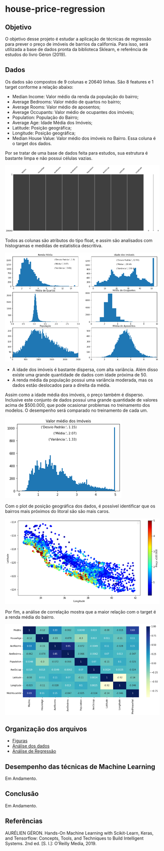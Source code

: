 # house-price-regression

## Objetivo

O objetivo desse projeto é estudar a aplicação de técnicas de regressão para prever o preço de imóveis de barrios da california. Para isso, será utilizada a base de dados pronta da biblioteca Sklearn, e referência de estudos do livro Géron (2019).


## Dados

Os dados são compostos de 9 colunas e 20640 linhas. São 8 features e 1 target conforme a relação abaixo: 

- Median Income: Valor médio da renda da população do bairro; 
- Average Bedrooms: Valor médio de quartos no bairro;
- Average Rooms: Valor médio de aposentos;
- Average Occupants: Valor médio de ocupantes dos imóveis; 
- Population: População do Bairro; 
- Average Age: Idade Média dos Imóveis; 
- Latitude: Posição geográfica;
- Longitude: Posição geográfica;
- Median House Value: Valor médio dos imóveis no Bairro. Essa coluna é o target dos dados. 

Por se tratar de uma base de dados feita para estudos, sua estrutura é bastante limpa e não possui células vazias. 

![](figuras/empty_matrix.png)

Todos as colunas são atributos do tipo float, e assim são analisados com histogramas e medidas de estatistica descritiva. 

![](figuras/hist_matrix.png)

- A idade dos imóveis é bastante dispersa, com alta variância. Além disso existe uma grande quantidade de dados com idade próxima de 50. 
- A renda média da população possui uma variância moderada, mas os dados estão deslocados para a direita da média. 

Assim como a idade média dos imóveis, o preço também é disperso. Inclusive este conjunto de dados possui uma grande quantidade de valores acima de $500.000, que pode ocasionar problemas no treinamento dos modelos. O desempenho será comparado no treinamento de cada um. 

![](figuras/hist_target.png)

Com o plot de posição geográfica dos dados, é possível identificar que os bairros mais próximos do litoral são são mais caros. 

![](figuras/price_geo.png)


Por fim, a análise de correlação mostra que a maior relação com o target é a renda média do bairro. 

![](figuras/heatmap.png)


## Organização dos arquivos

- [Figuras](figuras)
- [Análise dos dados](housing-california-data-analysis.ipynb)
- [Análise de Regressão](housing-california-regression.ipynb)



## Desempenho das técnicas de Machine Learning

Em Andamento.

## Conclusão

Em Andamento. 

## Referências

AURÉLIEN GÉRON. Hands-On Machine Learning with Scikit-Learn, Keras, and Tensorflow: Concepts, Tools, and Techniques to Build Intelligent Systems. 2nd ed. [S. l.]: O’Reilly Media, 2019.


